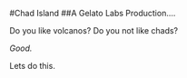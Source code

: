 #Chad Island
##A Gelato Labs Production....


Do you like volcanos?
Do you not like chads?

*Good.*

Lets do this.